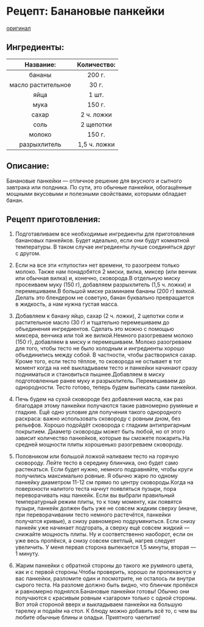 # Рецепт: Банановые панкейки
[оригинал](https://art-lunch.ru/recipe/bananovye-pankejki_foto/)

## Ингредиенты: 

| Название:				| Количество:	|
| :---------------:		|:-------------:|
| бананы		 		| 200 г.			|
| масло растительное	| 30 г.			|
| яйца 					| 1 шт.			|
| мука 					| 150 г.		|
| сахар 				| 2 ч. ложки	|
| соль 					| 2 щепотки		|
| молоко				| 150 г.		|
| разрыхлитель			| 1,5 ч. ложки	|

## Описание:
Банановые панкейки — отличное решение для вкусного и сытного завтрака или полдника. По сути, это обычные панкейки, обогащённые мощными вкусовыми и полезными свойствами, которыми обладает банан.

## Рецепт приготовления:
1. Подготавливаем все необходимые ингредиенты для приготовления банановых панкейков. Будет идеально, если они будут комнатной температуры. В таком случае ингредиенты лучше соединяться друг с другом. 

1. Если на все эти «глупости» нет времени, то разогреем только молоко. Также нам понадобятся 2 миски, вилка, миксер (или венчик или обычная вилка) и, конечно, сковорода.В отдельную миску просеиваем муку (150 г), добавляем разрыхлитель (1,5 ч. ложки) и перемешиваем.В большой миске разминаем бананы (200 г) вилкой. Делать это блендером не советую, банан буквально превращается в жидкость, а нам нужна густая масса.

1. Добавляем к банану яйцо, сахар (2 ч. ложки), 2 щепотки соли и растительное масло (30 г) и тщательно перемешиваем до объединения ингредиентов. Сделать это можно с помощью миксера, венчика или той же вилкой.Немного разогреваем молоко (150 г), добавляем в миску и перемешиваем. Молоко разогреваем для того, чтобы тесто не было холодным и ингредиенты хорошо объединились между собой. В частности, чтобы растворился сахар. Кроме того, если тесто тёплое, то сковорода не остывает в тот момент когда на неё выкладываем тесто и панкейки начинают сразу подниматься и становиться пышнее.Добавляем в миску подготовленные ранее муку и разрыхлитель. Перемешиваем до однородности. Тесто готово, теперь будем выпекать сами панкейки.

1. Печь будем на сухой сковороде без добавления масла, как раз благодаря этому панкейки получаются такие равномерно румяные и гладкие. Ещё одно условие для получения такого однородного раскраса: важно использовать сковороду с ровным дном, без рельефов. Хорошо подойдёт сковорода с гладким антипригарным покрытием. Диаметр сковороды может быть любой, но от этого зависит количество панкейков, которые вы сможете пожарить.На средней мощности плиты хорошенько разогреваем сковороду. 

1. Половником или большой ложкой наливаем тесто на горячую сковороду. Лейте тесто в середину блинчика, оно будет само растекаться. Если будет нужно, немного подравняйте, чтобы круги получились максимально ровные. Я обычно жарю по одному панкейку диаметром 11-12 см прямо по центру сковороды.Когда на поверхности налитого теста начнут появляться пузыри, пора переворачивать наш панкейк. Если вы выбрали правильный температурный режим плиты, то к тому моменту, как появятся пузыри, панкейк должен быть уже не совсем жидким сверху (иначе, при переворачивании тесто немного растечётся, панкейки получатся кривые), а снизу равномерно подрумяниться. Если снизу панкейк уже начинает подгорать, а сверху ещё совсем жидкий — снижайте мощность плиты. Ну и соответственно наоборот, если он уже весь пропёкся, а снизу совсем светлый, нагрев следует увеличить. У меня первая сторона выпекается 1,5 минуты, вторая — 1 минуту.

1. Жарим панкейки с обратной стороны до такого же румяного цвета, как и с первой стороны.Чтобы проверить, хорошо ли пропекаются у вас панкейки, разломите один и посмотрите, не осталось ли внутри сырого теста. На разломе должно быть видно, что блинчик пропёкся и равномерно поднялся.Банановые панкейки готовы! Обычно они получаются с красивым ровным «загаром» только с одной стороны. Вот этой стороной вверх и выкладываем панкейки на большую тарелку и подаём на стол. К блюду можно добавить всё то, с чем вы любите обычные блины и оладьи. Приятного чаепития!